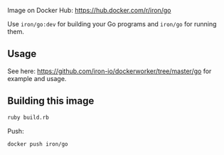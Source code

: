 Image on Docker Hub: https://hub.docker.com/r/iron/go

Use `iron/go:dev` for building your Go programs and `iron/go` for running them.

## Usage

See here: https://github.com/iron-io/dockerworker/tree/master/go for example and usage.

## Building this image

```sh
ruby build.rb
```

Push:

```sh
docker push iron/go
```
